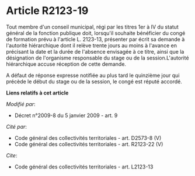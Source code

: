 # Article R2123-19

Tout membre d'un conseil municipal, régi par les titres 1er à IV du statut général de la fonction publique doit, lorsqu'il
souhaite bénéficier du congé de formation prévu à l'article L. 2123-13, présenter par écrit sa demande à l'autorité
hiérarchique dont il relève trente jours au moins à l'avance en précisant la date et la durée de l'absence envisagée à ce
titre, ainsi que la désignation de l'organisme responsable du stage ou de la session.L'autorité hiérarchique accuse réception
de cette demande.

A défaut de réponse expresse notifiée au plus tard le quinzième jour qui précède le début du stage ou de la session, le congé
est réputé accordé.

**Liens relatifs à cet article**

_Modifié par_:

  - Décret n°2009-8 du 5 janvier 2009 - art. 9

_Cité par_:

  - Code général des collectivités territoriales - art. D2573-8 (V)
  - Code général des collectivités territoriales - art. R2123-22 (V)

_Cite_:

  - Code général des collectivités territoriales - art. L2123-13
